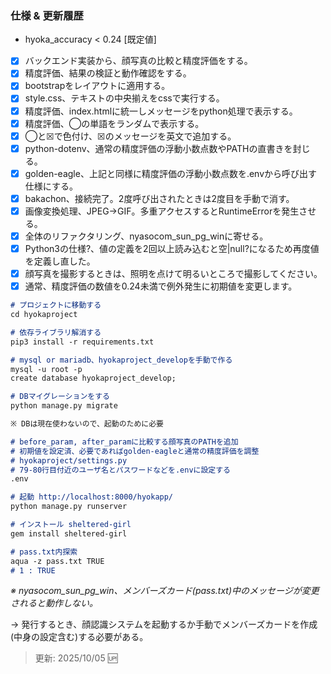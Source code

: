 ### 仕様 & 更新履歴

- hyoka_accuracy < 0.24 [既定値]

- [x] バックエンド実装から、顔写真の比較と精度評価をする。
- [x] 精度評価、結果の検証と動作確認をする。
- [x] bootstrapをレイアウトに適用する。
- [x] style.css、テキストの中央揃えをcssで実行する。
- [x] 精度評価、index.htmlに統一しメッセージをpython処理で表示する。
- [x] 精度評価、◯の単語をランダムで表示する。
- [x] ◯と☒で色付け、☒のメッセージを英文で追加する。
- [x] python-dotenv、通常の精度評価の浮動小数点数やPATHの直書きを封じる。
- [x] golden-eagle、上記と同様に精度評価の浮動小数点数を.envから呼び出す仕様にする。
- [x] bakachon、接続完了。2度呼び出されたときは2度目を手動で消す。
- [x] 画像変換処理、JPEG→GIF。多重アクセスするとRuntimeErrorを発生させる。
- [x] 全体のリファクタリング、nyasocom_sun_pg_winに寄せる。
- [x] Python3の仕様?、値の定義を2回以上読み込むと空|null?になるため再度値を定義し直した。
- [x] 顔写真を撮影するときは、照明を点けて明るいところで撮影してください。
- [x] 通常、精度評価の数値を0.24未満で例外発生に初期値を変更します。

```markdown
# プロジェクトに移動する
cd hyokaproject

# 依存ライブラリ解消する
pip3 install -r requirements.txt

# mysql or mariadb、hyokaproject_developを手動で作る
mysql -u root -p
create database hyokaproject_develop;

# DBマイグレーションをする
python manage.py migrate

※ DBは現在使わないので、起動のために必要

# before_param, after_paramに比較する顔写真のPATHを追加
# 初期値を設定済、必要であればgolden-eagleと通常の精度評価を調整
# hyokaproject/settings.py
# 79-80行目付近のユーザ名とパスワードなどを.envに設定する
.env

# 起動 http://localhost:8000/hyokapp/
python manage.py runserver

# インストール sheltered-girl
gem install sheltered-girl

# pass.txt内探索
aqua -z pass.txt TRUE
# 1 : TRUE
```

_※ nyasocom_sun_pg_win、メンバーズカード(pass.txt)中のメッセージが変更されると動作しない。_

→ 発行するとき、顔認識システムを起動するか手動でメンバーズカードを作成(中身の設定含む)する必要がある。

> 更新: 2025/10/05 🆙